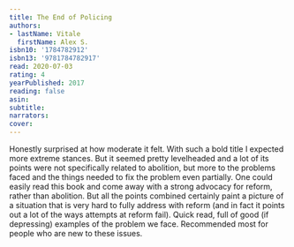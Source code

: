 ```yaml
---
title: The End of Policing
authors:
- lastName: Vitale
  firstName: Alex S.
isbn10: '1784782912'
isbn13: '9781784782917'
read: 2020-07-03
rating: 4
yearPublished: 2017
reading: false
asin:
subtitle:
narrators:
cover:
---
```

Honestly surprised at how moderate it felt. With such a bold title I expected more extreme stances. But it seemed pretty levelheaded and a lot of its points were not specifically related to abolition, but more to the problems faced and the things needed to fix the problem even partially. One could easily read this book and come away with a strong advocacy for reform, rather than abolition. But all the points combined certainly paint a picture of a situation that is very hard to fully address with reform (and in fact it points out a lot of the ways attempts at reform fail). Quick read, full of good (if depressing) examples of the problem we face. Recommended most for people who are new to these issues.